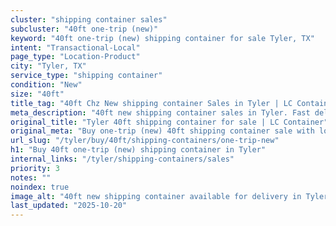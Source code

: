 ```yaml
---
cluster: "shipping container sales"
subcluster: "40ft one-trip (new)"
keyword: "40ft one-trip (new) shipping container for sale Tyler, TX"
intent: "Transactional-Local"
page_type: "Location-Product"
city: "Tyler, TX"
service_type: "shipping container"
condition: "New"
size: "40ft"
title_tag: "40ft Chz New shipping container Sales in Tyler | LC Container"
meta_description: "40ft new shipping container sales in Tyler. Fast delivery, competitive pricing. Serving shipping containers area. Quote ID: KI0. Call (214) 524-4168 for your free quote today."
original_title: "Tyler 40ft shipping container for sale | LC Container"
original_meta: "Buy one-trip (new) 40ft shipping container sale with local delivery in Tyler, TX. LC Container — local Since 2003. Request a fast quote today."
url_slug: "/tyler/buy/40ft/shipping-containers/one-trip-new"
h1: "Buy 40ft one-trip (new) shipping container in Tyler"
internal_links: "/tyler/shipping-containers/sales"
priority: 3
notes: ""
noindex: true
image_alt: "40ft new shipping container available for delivery in Tyler"
last_updated: "2025-10-20"
---
```


<!-- TODO: Add unique city/inventory copy, images, and internal links here. -->
